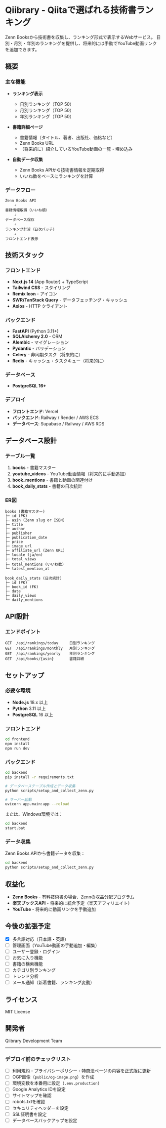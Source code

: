 # Qiibrary - Qiitaで選ばれる技術書ランキング

Zenn Booksから技術書を収集し、ランキング形式で表示するWebサービス。
日別・月別・年別のランキングを提供し、将来的には手動でYouTube動画リンクを追加できます。

## 概要

### 主な機能

- **ランキング表示**
  - 日別ランキング（TOP 50）
  - 月別ランキング（TOP 50）
  - 年別ランキング（TOP 50）
  
- **書籍詳細ページ**
  - 書籍情報（タイトル、著者、出版社、価格など）
  - Zenn Books URL
  - （将来的に）紹介しているYouTube動画の一覧・埋め込み
  
- **自動データ収集**
  - Zenn Books APIから技術書情報を定期取得
  - いいね数をベースにランキングを計算

### データフロー

```
Zenn Books API
    ↓
書籍情報取得（いいね順）
    ↓
データベース保存
    ↓
ランキング計算（日次バッチ）
    ↓
フロントエンド表示
```

## 技術スタック

### フロントエンド
- **Next.js 14** (App Router) + TypeScript
- **Tailwind CSS** - スタイリング
- **Remix Icon** - アイコン
- **SWR/TanStack Query** - データフェッチング・キャッシュ
- **Axios** - HTTP クライアント

### バックエンド
- **FastAPI** (Python 3.11+)
- **SQLAlchemy 2.0** - ORM
- **Alembic** - マイグレーション
- **Pydantic** - バリデーション
- **Celery** - 非同期タスク（将来的に）
- **Redis** - キャッシュ・タスクキュー（将来的に）

### データベース
- **PostgreSQL 16+**

### デプロイ
- **フロントエンド**: Vercel
- **バックエンド**: Railway / Render / AWS ECS
- **データベース**: Supabase / Railway / AWS RDS

## データベース設計

### テーブル一覧

1. **books** - 書籍マスター
2. **youtube_videos** - YouTube動画情報（将来的に手動追加）
3. **book_mentions** - 書籍と動画の関連付け
4. **book_daily_stats** - 書籍の日次統計

### ER図

```
books (書籍マスター)
├─ id (PK)
├─ asin (Zenn slug or ISBN)
├─ title
├─ author
├─ publisher
├─ publication_date
├─ price
├─ image_url
├─ affiliate_url (Zenn URL)
├─ locale (ja/en)
├─ total_views
├─ total_mentions (いいね数)
└─ latest_mention_at

book_daily_stats (日次統計)
├─ id (PK)
├─ book_id (FK)
├─ date
├─ daily_views
└─ daily_mentions
```

## API設計

### エンドポイント

```
GET  /api/rankings/today     日別ランキング
GET  /api/rankings/monthly   月別ランキング
GET  /api/rankings/yearly    年別ランキング
GET  /api/books/{asin}       書籍詳細
```

## セットアップ

### 必要な環境

- **Node.js** 18.x 以上
- **Python** 3.11 以上
- **PostgreSQL** 16 以上

### フロントエンド

```bash
cd frontend
npm install
npm run dev
```

### バックエンド

```bash
cd backend
pip install -r requirements.txt

# データベーステーブル作成とデータ収集
python scripts/setup_and_collect_zenn.py

# サーバー起動
uvicorn app.main:app --reload
```

または、Windows環境では：

```bash
cd backend
start.bat
```

### データ収集

Zenn Books APIから書籍データを収集：

```bash
cd backend
python scripts/setup_and_collect_zenn.py
```

## 収益化

- **Zenn Books** - 有料技術書の場合、Zennの収益分配プログラム
- **楽天ブックスAPI** - 将来的に統合予定（楽天アフィリエイト）
- **YouTube** - 将来的に動画リンクを手動追加

## 今後の拡張予定

- [x] 多言語対応（日本語・英語）
- [ ] 管理画面（YouTube動画の手動追加・編集）
- [ ] ユーザー登録・ログイン
- [ ] お気に入り機能
- [ ] 書籍の検索機能
- [ ] カテゴリ別ランキング
- [ ] トレンド分析
- [ ] メール通知（新着書籍、ランキング変動）

## ライセンス

MIT License

## 開発者

Qiibrary Development Team

---

### デプロイ前のチェックリスト

- [ ] 利用規約・プライバシーポリシー・特商法ページの内容を正式版に更新
- [ ] OGP画像（`public/og-image.png`）を作成
- [ ] 環境変数を本番用に設定（`.env.production`）
- [ ] Google Analytics IDを設定
- [ ] サイトマップを確認
- [ ] robots.txtを確認
- [ ] セキュリティヘッダーを設定
- [ ] SSL証明書を設定
- [ ] データベースバックアップを設定
